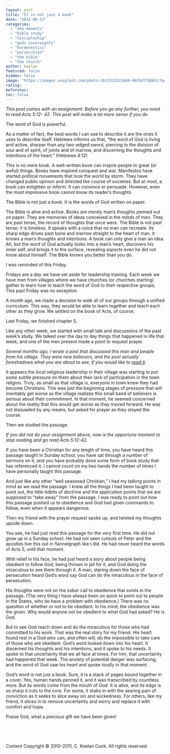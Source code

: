 ```yaml
---
layout: post
title: "It is not just a book"
date: "2011-06-13"
categories: 
  - "aha moments"
  - "bible study"
  - "discipleship"
  - "gods sovereignty"
  - "hermeneutics"
  - "persecution"
  - "the bible"
  - "the church"
author: keelan
featured: false
hidden: false
image: "https://images.unsplash.com/photo-1613522522468-6935d7fdbb2c?q=80&w=2070&auto=format&fit=crop&ixlib=rb-4.1.0&ixid=M3wxMjA3fDB8MHxwaG90by1wYWdlfHx8fGVufDB8fHx8fA%3D%3D"
rating:
beforetoc:
toc: false
---
```


_This post comes with an assignment. Before you go any further, you need to read Acts 5:12- 42. This post will make a lot more sense if you do._  

The word of God is powerful.

As a matter of fact, the best words I can use to describe it are the ones it uses to describe itself. Hebrews informs us that, “the word of God is living and active, sharper than any two-edged sword, piercing to the division of soul and of spirit, of joints and of marrow, and discerning the thoughts and intentions of the heart.” (Hebrews 4:12)

This is no mere book. A well-written book can inspire people to great (or awful) things. Books have inspired conquest and war. Manifestos have started political movements that took the world by storm. They have changed public opinion and directed the course of societies. But at most, a book can enlighten or inform. It can convince or persuade. However, even the most impressive book cannot know its reader’s thoughts.

The Bible is not just a book. It is the words of God written on paper.

The Bible is alive and active. Books are merely man’s thoughts penned out on paper. They are memories of ideas conceived in the minds of men. They are past tense, the record of thoughts that once were. The Bible is not past tense; it is timeless. It speaks with a voice that no man can recreate. Its sharp edge drives past bone and marrow straight to the heart of man. It knows a man’s thoughts and intentions. A book can only give a man an idea. Ah, but the word of God actually looks into a man’s heart, discovers his inner self, and brings it to the surface, revealing aspects even he did not know about himself. The Bible knows you better than you do.

I was reminded of this Friday.

Fridays are a day we have set aside for leadership training. Each week we have men from villages where we have churches (or churches starting) gather to learn how to teach the word of God to their respective groups. This past Friday was no exception.

A month ago, we made a decision to walk all of our groups through a unified curriculum. This way, they would be able to learn together and teach each other as they grow. We settled on the book of Acts, of course.

Last Friday, we finished chapter 5.

Like any other week, we started with small talk and discussions of the past week’s study. We talked over the day to day things that happened in life that week, and one of the men present made a point to request prayer.

_Several months ago, I wrote a post that discussed this man and people from his village. They were new believers, and the post actually foreshadows what you are about to see, if you would like to [read it](http://blog.keelancook.com/2011/03/the-lone-ranger-syndrome/ "The Lone Ranger syndrome")._

It appears the local religious leadership in their village was starting to put some subtle pressure on them about their lack of participation in the town religion. Truly, as small as that village is, everyone in town knew they had become Christians. This was just the beginning stages of pressure that will inevitably get worse as the village realizes this small band of believers is serious about their commitment. In that moment, he seemed concerned about the reality that this would get worse as they moved forward. He was not dissuaded by any means, but asked for prayer as they stayed the course.

Then we studied the passage.

_If you did not do your assignment above, now is the opportune moment to stop reading and go read Acts 5:12-42._

If you have been a Christian for any length of time, you have heard this passage taught in Sunday school, you have sat through a number of sermons on it, and you have probably done some form of book study that has referenced it. I cannot count on my two hands the number of times I have personally taught this passage.

And just like any other “well seasoned Christian,” I had my talking points in mind as we read the passage. I knew all the things I had been taught to point out, the little tidbits of doctrine and the application points that we are supposed to “take away” from the passage. I was ready to point out how this passage pushed us to obedience and God had given commands to follow, even when it appears dangerous.

Then my friend with the prayer request spoke up, and twisted my thoughts upside down.

You see, he had just read this passage for the very first time. He did not grow up in a Sunday school. He had not seen cutouts of Peter and the apostles live this out in flannelgraph like I did. He had never heard the words of Acts 5, until that moment.

With relief in his face, he had just heard a story about people being obedient to follow God, being thrown in jail for it, and God doing the miraculous to see them through it. A man, staring down the face of persecution heard God’s word say God can do the miraculous in the face of persecution.

His thoughts were not on the sober call to obedience that exists in the passage. (The very thing I have always been so quick to point out to people in the States, who do have a problem with obedience.) There was no question of whether or not to be obedient. In his mind, the obedience was the given. Why would anyone not be obedient to what God had asked? He is God.

But to see God reach down and do the miraculous for those who had committed to his work. That was the real story for my friend. His heart found rest in a God who can, and often will, do the impossible to take care of those who are obedient. God’s word looked down into his heart. It discerned his thoughts and his intentions, and it spoke to his needs. It spoke to that uncertainty that we all face at times. For him, that uncertainty had happened that week. The anxiety of potential danger was surfacing, and the word of God saw his heart and spoke loudly in that moment.

God’s word is not just a book. Sure, it is a stack of pages bound together in a cover. Yes, human hands penned it, and it was transcribed by countless more. But its words come from the mouth of God. It is alive, and its edge is so sharp it cuts to the core. For some, it stabs in with the searing pain of conviction as it seeks to slice away sin and wickedness. For others, like my friend, it slices in to remove uncertainty and worry and replace it with comfort and hope.

Praise God, what a precious gift we have been given!

 

 

Content Copyright © 2010-2011, C. Keelan Cook. All rights reserved.
